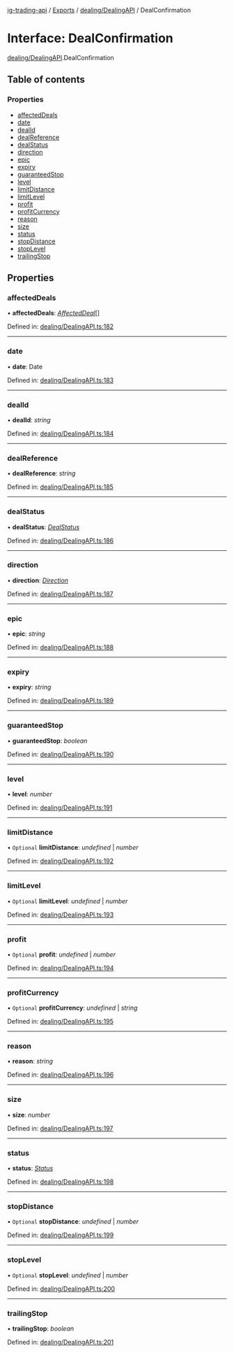 [ig-trading-api](../README.md) / [Exports](../modules.md) / [dealing/DealingAPI](../modules/dealing_dealingapi.md) / DealConfirmation

# Interface: DealConfirmation

[dealing/DealingAPI](../modules/dealing_dealingapi.md).DealConfirmation

## Table of contents

### Properties

- [affectedDeals](dealing_dealingapi.dealconfirmation.md#affecteddeals)
- [date](dealing_dealingapi.dealconfirmation.md#date)
- [dealId](dealing_dealingapi.dealconfirmation.md#dealid)
- [dealReference](dealing_dealingapi.dealconfirmation.md#dealreference)
- [dealStatus](dealing_dealingapi.dealconfirmation.md#dealstatus)
- [direction](dealing_dealingapi.dealconfirmation.md#direction)
- [epic](dealing_dealingapi.dealconfirmation.md#epic)
- [expiry](dealing_dealingapi.dealconfirmation.md#expiry)
- [guaranteedStop](dealing_dealingapi.dealconfirmation.md#guaranteedstop)
- [level](dealing_dealingapi.dealconfirmation.md#level)
- [limitDistance](dealing_dealingapi.dealconfirmation.md#limitdistance)
- [limitLevel](dealing_dealingapi.dealconfirmation.md#limitlevel)
- [profit](dealing_dealingapi.dealconfirmation.md#profit)
- [profitCurrency](dealing_dealingapi.dealconfirmation.md#profitcurrency)
- [reason](dealing_dealingapi.dealconfirmation.md#reason)
- [size](dealing_dealingapi.dealconfirmation.md#size)
- [status](dealing_dealingapi.dealconfirmation.md#status)
- [stopDistance](dealing_dealingapi.dealconfirmation.md#stopdistance)
- [stopLevel](dealing_dealingapi.dealconfirmation.md#stoplevel)
- [trailingStop](dealing_dealingapi.dealconfirmation.md#trailingstop)

## Properties

### affectedDeals

• **affectedDeals**: [_AffectedDeal_](dealing_dealingapi.affecteddeal.md)[]

Defined in: [dealing/DealingAPI.ts:182](https://github.com/bennycode/ig-trading-api/blob/bea509e/src/dealing/DealingAPI.ts#L182)

---

### date

• **date**: Date

Defined in: [dealing/DealingAPI.ts:183](https://github.com/bennycode/ig-trading-api/blob/bea509e/src/dealing/DealingAPI.ts#L183)

---

### dealId

• **dealId**: _string_

Defined in: [dealing/DealingAPI.ts:184](https://github.com/bennycode/ig-trading-api/blob/bea509e/src/dealing/DealingAPI.ts#L184)

---

### dealReference

• **dealReference**: _string_

Defined in: [dealing/DealingAPI.ts:185](https://github.com/bennycode/ig-trading-api/blob/bea509e/src/dealing/DealingAPI.ts#L185)

---

### dealStatus

• **dealStatus**: [_DealStatus_](../enums/dealing_dealingapi.dealstatus.md)

Defined in: [dealing/DealingAPI.ts:186](https://github.com/bennycode/ig-trading-api/blob/bea509e/src/dealing/DealingAPI.ts#L186)

---

### direction

• **direction**: [_Direction_](../enums/dealing_dealingapi.direction.md)

Defined in: [dealing/DealingAPI.ts:187](https://github.com/bennycode/ig-trading-api/blob/bea509e/src/dealing/DealingAPI.ts#L187)

---

### epic

• **epic**: _string_

Defined in: [dealing/DealingAPI.ts:188](https://github.com/bennycode/ig-trading-api/blob/bea509e/src/dealing/DealingAPI.ts#L188)

---

### expiry

• **expiry**: _string_

Defined in: [dealing/DealingAPI.ts:189](https://github.com/bennycode/ig-trading-api/blob/bea509e/src/dealing/DealingAPI.ts#L189)

---

### guaranteedStop

• **guaranteedStop**: _boolean_

Defined in: [dealing/DealingAPI.ts:190](https://github.com/bennycode/ig-trading-api/blob/bea509e/src/dealing/DealingAPI.ts#L190)

---

### level

• **level**: _number_

Defined in: [dealing/DealingAPI.ts:191](https://github.com/bennycode/ig-trading-api/blob/bea509e/src/dealing/DealingAPI.ts#L191)

---

### limitDistance

• `Optional` **limitDistance**: _undefined_ \| _number_

Defined in: [dealing/DealingAPI.ts:192](https://github.com/bennycode/ig-trading-api/blob/bea509e/src/dealing/DealingAPI.ts#L192)

---

### limitLevel

• `Optional` **limitLevel**: _undefined_ \| _number_

Defined in: [dealing/DealingAPI.ts:193](https://github.com/bennycode/ig-trading-api/blob/bea509e/src/dealing/DealingAPI.ts#L193)

---

### profit

• `Optional` **profit**: _undefined_ \| _number_

Defined in: [dealing/DealingAPI.ts:194](https://github.com/bennycode/ig-trading-api/blob/bea509e/src/dealing/DealingAPI.ts#L194)

---

### profitCurrency

• `Optional` **profitCurrency**: _undefined_ \| _string_

Defined in: [dealing/DealingAPI.ts:195](https://github.com/bennycode/ig-trading-api/blob/bea509e/src/dealing/DealingAPI.ts#L195)

---

### reason

• **reason**: _string_

Defined in: [dealing/DealingAPI.ts:196](https://github.com/bennycode/ig-trading-api/blob/bea509e/src/dealing/DealingAPI.ts#L196)

---

### size

• **size**: _number_

Defined in: [dealing/DealingAPI.ts:197](https://github.com/bennycode/ig-trading-api/blob/bea509e/src/dealing/DealingAPI.ts#L197)

---

### status

• **status**: [_Status_](../enums/dealing_dealingapi.status.md)

Defined in: [dealing/DealingAPI.ts:198](https://github.com/bennycode/ig-trading-api/blob/bea509e/src/dealing/DealingAPI.ts#L198)

---

### stopDistance

• `Optional` **stopDistance**: _undefined_ \| _number_

Defined in: [dealing/DealingAPI.ts:199](https://github.com/bennycode/ig-trading-api/blob/bea509e/src/dealing/DealingAPI.ts#L199)

---

### stopLevel

• `Optional` **stopLevel**: _undefined_ \| _number_

Defined in: [dealing/DealingAPI.ts:200](https://github.com/bennycode/ig-trading-api/blob/bea509e/src/dealing/DealingAPI.ts#L200)

---

### trailingStop

• **trailingStop**: _boolean_

Defined in: [dealing/DealingAPI.ts:201](https://github.com/bennycode/ig-trading-api/blob/bea509e/src/dealing/DealingAPI.ts#L201)

